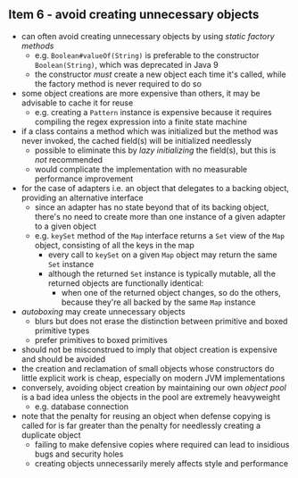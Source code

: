 ## Item 6 - avoid creating unnecessary objects

- can often avoid creating unnecessary objects by using *static factory
methods*
  - e.g. `Boolean#valueOf(String)` is preferable to the constructor 
  `Boolean(String)`, which was deprecated in Java 9
  - the constructor *must* create a new object each time it's called,
  while the factory method is never required to do so
- some object creations are more expensive than others, it may be advisable
to cache it for reuse
  - e.g. creating a `Pattern` instance is expensive because it requires
  compiling the regex expression into a finite state machine
- if a class contains a method which was initialized but the method was never
invoked, the cached field(s) will be initialized needlessly
  - possible to eliminate this by *lazy initializing* the field(s), but this
  is *not* recommended
  - would complicate the implementation with no measurable performance
  improvement
- for the case of adapters i.e. an object that delegates to a backing object,
providing an alternative interface
  - since an adapter has no state beyond that of its backing object, there's
  no need to create more than one instance of a given adapter to a given
  object
  - e.g. `keySet` method of the `Map` interface returns a `Set` view of the
  `Map` object, consisting of all the keys in the map
    - every call to `keySet` on a given `Map` object may return the same 
    `Set` instance
    - although the returned `Set` instance is typically mutable, all the
    returned objects are functionally identical:
      - when one of the returned object changes, so do the others, because
      they're all backed by the same `Map` instance
- *autoboxing* may create unnecessary objects
  - blurs but does not erase the distinction between primitive and boxed
  primitive types
  - prefer primitives to boxed primitives
- should not be misconstrued to imply that object creation is expensive and should
be avoided
- the creation and reclamation of small objects whose constructors do little
explicit work is cheap, especially on modern JVM implementations
- conversely, avoiding object creation by maintaining our own *object pool* is a
bad idea unless the objects in the pool are extremely heavyweight
  - e.g. database connection
- note that the penalty for reusing an object when defense copying is called
for is far greater than the penalty for needlessly creating a duplicate object
  - failing to make defensive copies where required can lead to insidious bugs
  and security holes
  - creating objects unnecessarily merely affects style and
  performance
